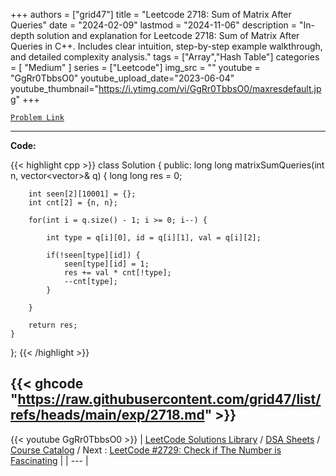 
+++
authors = ["grid47"]
title = "Leetcode 2718: Sum of Matrix After Queries"
date = "2024-02-09"
lastmod = "2024-11-06"
description = "In-depth solution and explanation for Leetcode 2718: Sum of Matrix After Queries in C++. Includes clear intuition, step-by-step example walkthrough, and detailed complexity analysis."
tags = ["Array","Hash Table"]
categories = [
    "Medium"
]
series = ["Leetcode"]
img_src = ""
youtube = "GgRr0TbbsO0"
youtube_upload_date="2023-06-04"
youtube_thumbnail="https://i.ytimg.com/vi/GgRr0TbbsO0/maxresdefault.jpg"
+++



[`Problem Link`](https://leetcode.com/problems/sum-of-matrix-after-queries/description/)

---
**Code:**

{{< highlight cpp >}}
class Solution {
public:
    long long matrixSumQueries(int n, vector<vector<int>>& q) {
        long long res = 0;

        int seen[2][10001] = {};
        int cnt[2] = {n, n};

        for(int i = q.size() - 1; i >= 0; i--) {
            
            int type = q[i][0], id = q[i][1], val = q[i][2];
            
            if(!seen[type][id]) {
                seen[type][id] = 1;
                res += val * cnt[!type];
                --cnt[type];
            }
            
        }

        return res;
    }
};
{{< /highlight >}}

{{< ghcode "https://raw.githubusercontent.com/grid47/list/refs/heads/main/exp/2718.md" >}}
---
{{< youtube GgRr0TbbsO0 >}}
| [LeetCode Solutions Library](https://grid47.xyz/leetcode/) / [DSA Sheets](https://grid47.xyz/sheets/) / [Course Catalog](https://grid47.xyz/courses/) / Next : [LeetCode #2729: Check if The Number is Fascinating](https://grid47.xyz/leetcode/solution-2729-check-if-the-number-is-fascinating/) |
| --- |
